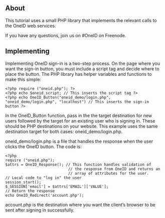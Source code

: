 ## About

This tutorial uses a small PHP library that implements the relevant calls to the OneID web services.

If you have any questions, join us on #OneID on Freenode.

## Implementing

Implementing OneID sign-in is a two-step process. On the page where you want the sign-in button, you must include a script tag and decide where to place the button. The PHP library has helper variables and functions to make this simple:

	<?php require ("oneid.php"); ?>
	<?php echo $oneid_script; // This inserts the script tag ?>
	<?php echo OneID_Button("oneid_demo/login.php", "oneid_demo/login.php", "localhost") // This inserts the sign-in button ?>

In the OneID_Button function, pass in the the target destination for new users followed by the target for an existing user who is signing in. These should be PHP destinations on your website. This example uses the same destination target for both cases: oneid_demo/login.php.

oneid_demo/login.php is a file that handles the response when the user clicks the OneID button. The code is:

	<?php 
	require ("oneid.php");
	$attrs = OneID_Response(); // This function handles validation of
							    // the response from OneID and returns an 
							    // array of attributes for the user.
	// Local code to "log in" the user
	session_start();
	$_SESSION['email'] = $attrs['EMAIL']['VALUE'];
	// Return the response 
	echo OneID_Redirect('account.php');

account.php is the destination where you want the client’s browser to be sent after signing in successfully.